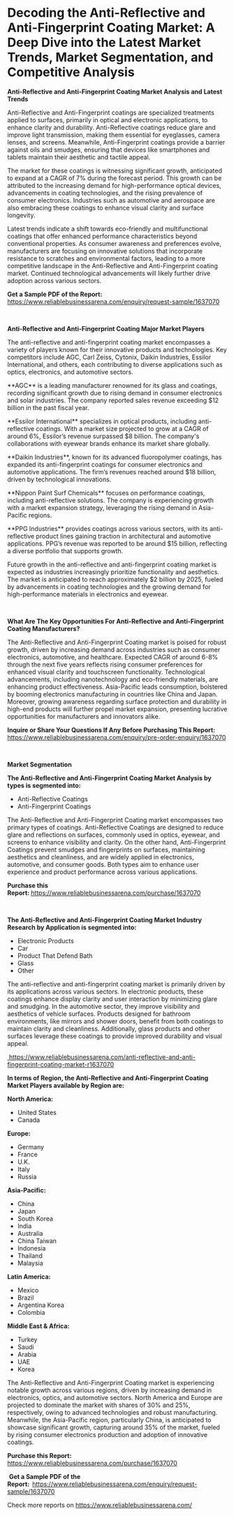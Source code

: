 <p><h1>Decoding the Anti-Reflective and Anti-Fingerprint Coating Market: A Deep Dive into the Latest Market Trends, Market Segmentation, and Competitive Analysis</h1></p><p><strong>Anti-Reflective and Anti-Fingerprint Coating Market Analysis and Latest Trends</strong></p>
<p><p>Anti-Reflective and Anti-Fingerprint coatings are specialized treatments applied to surfaces, primarily in optical and electronic applications, to enhance clarity and durability. Anti-Reflective coatings reduce glare and improve light transmission, making them essential for eyeglasses, camera lenses, and screens. Meanwhile, Anti-Fingerprint coatings provide a barrier against oils and smudges, ensuring that devices like smartphones and tablets maintain their aesthetic and tactile appeal.</p><p>The market for these coatings is witnessing significant growth, anticipated to expand at a CAGR of 7% during the forecast period. This growth can be attributed to the increasing demand for high-performance optical devices, advancements in coating technologies, and the rising prevalence of consumer electronics. Industries such as automotive and aerospace are also embracing these coatings to enhance visual clarity and surface longevity.</p><p>Latest trends indicate a shift towards eco-friendly and multifunctional coatings that offer enhanced performance characteristics beyond conventional properties. As consumer awareness and preferences evolve, manufacturers are focusing on innovative solutions that incorporate resistance to scratches and environmental factors, leading to a more competitive landscape in the Anti-Reflective and Anti-Fingerprint coating market. Continued technological advancements will likely further drive adoption across various sectors.</p></p>
<p><strong>Get a Sample PDF of the Report:&nbsp;</strong> <a href="https://www.reliablebusinessarena.com/enquiry/request-sample/1637070?utm_campaign=2994&utm_medium=2&utm_source=Github&utm_content=ia&utm_term=23032025&utm_id=anti-reflective-and-anti-fingerprint-coating">https://www.reliablebusinessarena.com/enquiry/request-sample/1637070</a></p>
<p>&nbsp;</p>
<p><strong>Anti-Reflective and Anti-Fingerprint Coating Major Market Players</strong></p>
<p><p>The anti-reflective and anti-fingerprint coating market encompasses a variety of players known for their innovative products and technologies. Key competitors include AGC, Carl Zeiss, Cytonix, Daikin Industries, Essilor International, and others, each contributing to diverse applications such as optics, electronics, and automotive sectors.</p><p>**AGC** is a leading manufacturer renowned for its glass and coatings, recording significant growth due to rising demand in consumer electronics and solar industries. The company reported sales revenue exceeding $12 billion in the past fiscal year. </p><p>**Essilor International** specializes in optical products, including anti-reflective coatings. With a market size projected to grow at a CAGR of around 6%, Essilor’s revenue surpassed $8 billion. The company's collaborations with eyewear brands enhance its market share globally.</p><p>**Daikin Industries**, known for its advanced fluoropolymer coatings, has expanded its anti-fingerprint coatings for consumer electronics and automotive applications. The firm’s revenues reached around $18 billion, driven by technological innovations.</p><p>**Nippon Paint Surf Chemicals** focuses on performance coatings, including anti-reflective solutions. The company is experiencing growth with a market expansion strategy, leveraging the rising demand in Asia-Pacific regions.</p><p>**PPG Industries** provides coatings across various sectors, with its anti-reflective product lines gaining traction in architectural and automotive applications. PPG’s revenue was reported to be around $15 billion, reflecting a diverse portfolio that supports growth.</p><p>Future growth in the anti-reflective and anti-fingerprint coating market is expected as industries increasingly prioritize functionality and aesthetics. The market is anticipated to reach approximately $2 billion by 2025, fueled by advancements in coating technologies and the growing demand for high-performance materials in electronics and eyewear.</p></p>
<p>&nbsp;</p>
<p><strong>What Are The Key Opportunities For Anti-Reflective and Anti-Fingerprint Coating Manufacturers?</strong></p>
<p><p>The Anti-Reflective and Anti-Fingerprint Coating market is poised for robust growth, driven by increasing demand across industries such as consumer electronics, automotive, and healthcare. Expected CAGR of around 6-8% through the next five years reflects rising consumer preferences for enhanced visual clarity and touchscreen functionality. Technological advancements, including nanotechnology and eco-friendly materials, are enhancing product effectiveness. Asia-Pacific leads consumption, bolstered by booming electronics manufacturing in countries like China and Japan. Moreover, growing awareness regarding surface protection and durability in high-end products will further propel market expansion, presenting lucrative opportunities for manufacturers and innovators alike.</p></p>
<p><strong>Inquire or Share Your Questions If Any Before Purchasing This Report:</strong> <a href="https://www.reliablebusinessarena.com/enquiry/pre-order-enquiry/1637070?utm_campaign=2994&utm_medium=2&utm_source=Github&utm_content=ia&utm_term=23032025&utm_id=anti-reflective-and-anti-fingerprint-coating">https://www.reliablebusinessarena.com/enquiry/pre-order-enquiry/1637070</a></p>
<p>&nbsp;</p>
<p><strong>Market Segmentation</strong></p>
<p><strong>The Anti-Reflective and Anti-Fingerprint Coating Market Analysis by types is segmented into:</strong></p>
<p><ul><li>Anti-Reflective Coatings</li><li>Anti-Fingerprint Coatings</li></ul></p>
<p><p>The Anti-Reflective and Anti-Fingerprint Coating market encompasses two primary types of coatings. Anti-Reflective Coatings are designed to reduce glare and reflections on surfaces, commonly used in optics, eyewear, and screens to enhance visibility and clarity. On the other hand, Anti-Fingerprint Coatings prevent smudges and fingerprints on surfaces, maintaining aesthetics and cleanliness, and are widely applied in electronics, automotive, and consumer goods. Both types aim to enhance user experience and product performance across various applications.</p></p>
<p><strong>Purchase this Report:&nbsp;</strong><a href="https://www.reliablebusinessarena.com/purchase/1637070?utm_campaign=2994&utm_medium=2&utm_source=Github&utm_content=ia&utm_term=23032025&utm_id=anti-reflective-and-anti-fingerprint-coating">https://www.reliablebusinessarena.com/purchase/1637070</a></p>
<p>&nbsp;</p>
<p><strong>The Anti-Reflective and Anti-Fingerprint Coating Market Industry Research by Application is segmented into:</strong></p>
<p><ul><li>Electronic Products</li><li>Car</li><li>Product That Defend Bath</li><li>Glass</li><li>Other</li></ul></p>
<p><p>The anti-reflective and anti-fingerprint coating market is primarily driven by its applications across various sectors. In electronic products, these coatings enhance display clarity and user interaction by minimizing glare and smudging. In the automotive sector, they improve visibility and aesthetics of vehicle surfaces. Products designed for bathroom environments, like mirrors and shower doors, benefit from both coatings to maintain clarity and cleanliness. Additionally, glass products and other surfaces leverage these coatings to provide improved durability and visual appeal.</p></p>
<p><a href="https://www.reliablebusinessarena.com/anti-reflective-and-anti-fingerprint-coating-market-r1637070?utm_campaign=2994&utm_medium=2&utm_source=Github&utm_content=ia&utm_term=23032025&utm_id=anti-reflective-and-anti-fingerprint-coating">&nbsp;https://www.reliablebusinessarena.com/anti-reflective-and-anti-fingerprint-coating-market-r1637070</a></p>
<p><strong>In terms of Region, the Anti-Reflective and Anti-Fingerprint Coating Market Players available by Region are:</strong></p>
<p>
    <p> <strong> North America: </strong>
        <ul>
            <li>United States</li>
            <li>Canada</li>
        </ul>
        </p> 
    <p> <strong> Europe: </strong>
        <ul>
            <li>Germany</li>
            <li>France</li>
            <li>U.K.</li>
            <li>Italy</li>
            <li>Russia</li>
        </ul>
        </p> 
    <p> <strong> Asia-Pacific: </strong>
        <ul>
            <li>China</li>
            <li>Japan</li>
            <li>South Korea</li>
            <li>India</li>
            <li>Australia</li>
            <li>China Taiwan</li>
            <li>Indonesia</li>
            <li>Thailand</li>
            <li>Malaysia</li>
        </ul>
        </p> 
    <p> <strong> Latin America: </strong>
        <ul>
            <li>Mexico</li>
            <li>Brazil</li>
            <li>Argentina Korea</li>
            <li>Colombia</li>
        </ul>
        </p> 
    <p> <strong> Middle East & Africa: </strong>
        <ul>
            <li>Turkey</li>
            <li>Saudi</li>
            <li>Arabia</li>
            <li>UAE</li>
            <li>Korea</li>
        </ul>
    </p>
    </p>
<p><p>The Anti-Reflective and Anti-Fingerprint Coating market is experiencing notable growth across various regions, driven by increasing demand in electronics, optics, and automotive sectors. North America and Europe are projected to dominate the market with shares of 30% and 25%, respectively, owing to advanced technologies and robust manufacturing. Meanwhile, the Asia-Pacific region, particularly China, is anticipated to showcase significant growth, capturing around 35% of the market, fueled by rising consumer electronics production and adoption of innovative coatings.</p></p>
<p><strong>Purchase this Report: </strong><a href="https://www.reliablebusinessarena.com/purchase/1637070?utm_campaign=2994&utm_medium=2&utm_source=Github&utm_content=ia&utm_term=23032025&utm_id=anti-reflective-and-anti-fingerprint-coating">https://www.reliablebusinessarena.com/purchase/1637070</a></p>
<p>&nbsp;<strong>Get a Sample PDF of the Report:&nbsp;&nbsp;</strong><a href="https://www.reliablebusinessarena.com/enquiry/request-sample/1637070?utm_campaign=2994&utm_medium=2&utm_source=Github&utm_content=ia&utm_term=23032025&utm_id=anti-reflective-and-anti-fingerprint-coating">https://www.reliablebusinessarena.com/enquiry/request-sample/1637070</a></p>
<p><strong></strong></p>
<p>Check more reports on <a href="https://www.reliablebusinessarena.com/?utm_campaign=2994&utm_medium=2&utm_source=Github&utm_content=ia&utm_term=23032025&utm_id=anti-reflective-and-anti-fingerprint-coating">https://www.reliablebusinessarena.com/</a></p>